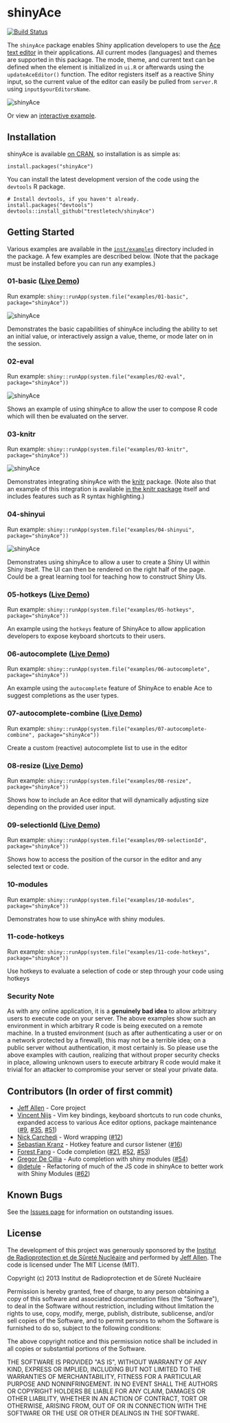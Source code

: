 shinyAce
==========

[![Build Status](https://travis-ci.org/trestletech/shinyAce.svg?branch=master)](https://travis-ci.org/trestletech/shinyAce)

The `shinyAce` package enables Shiny application developers to use the 
[Ace text editor](https://ace.c9.io/#nav=about) in their applications. All
current modes (languages) and themes are supported in this package. The 
mode, theme, and current text can be defined when the element is initialized 
in `ui.R` or afterwards using the `updateAceEditor()` function. The editor
registers itself as a reactive Shiny input, so the current value of the
editor can easily be pulled from `server.R` using `input$yourEditorsName`.

![shinyAce](https://trestletech.github.io/shinyAce/images/shinyAce.png)

Or view an [interactive example](https://starkingdom.shinyapps.io/shinyAce-01-basic/).

Installation
------------

shinyAce is available [on CRAN](https://cran.r-project.org/package=shinyAce), so installation is as simple as:

```
install.packages("shinyAce")
```

You can install the latest development version of the code using the `devtools` R package.

```
# Install devtools, if you haven't already.
install.packages("devtools")
devtools::install_github("trestletech/shinyAce")
```

## Getting Started

Various examples are available in the [`inst/examples`](https://github.com/trestletech/shinyAce/tree/master/inst/examples) directory included in the package. A few examples are described below. (Note that the package must be installed before you can run any examples.)

### 01-basic ([Live Demo](https://vnijs.shinyapps.io/shinyAce-01-basic/))

Run example: `shiny::runApp(system.file("examples/01-basic", package="shinyAce"))`

![shinyAce](https://trestletech.github.io/shinyAce/images/shinyAce.png)

Demonstrates the basic capabilities of shinyAce including the ability to set an initial value, or interactively assign a value, theme, or mode later on in the session.

### 02-eval

Run example: `shiny::runApp(system.file("examples/02-eval", package="shinyAce"))`

![shinyAce](https://trestletech.github.io/shinyAce/images/shinyAce-eval.png)

Shows an example of using shinyAce to allow the user to compose R code which will then be evaluated on the server.

### 03-knitr

Run example: `shiny::runApp(system.file("examples/03-knitr", package="shinyAce"))`

![shinyAce](https://trestletech.github.io/shinyAce/images/shinyAce-knitr.png)

Demonstrates integrating shinyAce with the [knitr](https://yihui.name/knitr/) package. (Note also that an example of this integration is available [in the knitr package](https://github.com/yihui/knitr/tree/master/inst/shiny) itself and includes features such as R syntax highlighting.)

### 04-shinyui

Run example: `shiny::runApp(system.file("examples/04-shinyui", package="shinyAce"))`

![shinyAce](https://trestletech.github.io/shinyAce/images/shinyAce-renderui.png)

Demonstrates using shinyAce to allow a user to create a Shiny UI within Shiny itself. The UI can then be rendered on the right half of the page. Could be a great learning tool for teaching how to construct Shiny UIs.

### 05-hotkeys ([Live Demo](https://vnijs.shinyapps.io/shinyAce-05-hotkeys/))

Run example: `shiny::runApp(system.file("examples/05-hotkeys", package="shinyAce"))`

An example using the `hotkeys` feature of ShinyAce to allow application developers to expose keyboard shortcuts to their users. 

### 06-autocomplete ([Live Demo](https://vnijs.shinyapps.io/shinyAce-06-autocomplete/))

Run example: `shiny::runApp(system.file("examples/06-autocomplete", package="shinyAce"))`

An example using the `autocomplete` feature of ShinyAce to enable Ace to suggest completions as the user types.

### 07-autocomplete-combine ([Live Demo](https://vnijs.shinyapps.io/shinyAce-07-autocomplete-combine/))

Run example: `shiny::runApp(system.file("examples/07-autocomplete-combine", package="shinyAce"))`

Create a custom (reactive) autocomplete list to use in the editor

### 08-resize ([Live Demo](https://vnijs.shinyapps.io/shinyAce-08-resize/))

Run example: `shiny::runApp(system.file("examples/08-resize", package="shinyAce"))`

Shows how to include an Ace editor that will dynamically adjusting size depending on the provided user input.

### 09-selectionId ([Live Demo](https://vnijs.shinyapps.io/shinyAce-09-selectionId/))

Run example: `shiny::runApp(system.file("examples/09-selectionId", package="shinyAce"))`

Shows how to access the position of the cursor in the editor and any selected text or code.

### 10-modules 

Run example: `shiny::runApp(system.file("examples/10-modules", package="shinyAce"))`

Demonstrates how to use shinyAce with shiny modules.

### 11-code-hotkeys

Run example: `shiny::runApp(system.file("examples/11-code-hotkeys", package="shinyAce"))`

Use hotkeys to evaluate a selection of code or step through your code using hotkeys

### Security Note

As with any online application, it is a **genuinely bad idea** to allow arbitrary users to execute code on your server. The above examples show such an environment in which arbitrary R code is being executed on a remote machine. In a trusted environment (such as after authenticating a user or on a network protected by a firewall), this may not be a terrible idea; on a public server without authentication, it most certainly is. So please use the above examples with caution, realizing that without proper security checks in place, allowing unknown users to execute arbitrary R code would make it trivial for an attacker to compromise your server or steal your private data.

Contributors (In order of first commit)
---------------------------------------

 - [Jeff Allen](https://github.com/trestletech) - Core project
 - [Vincent Nijs](https://github.com/vnijs) - Vim key bindings, keyboard shortcuts to run code chunks, expanded access to various Ace editor options, package maintenance ([#9](https://github.com/trestletech/shinyAce/pull/9), [#35](https://github.com/trestletech/shinyAce/pull/35), [#51](https://github.com/trestletech/shinyAce/pull/51))
 - [Nick Carchedi](https://github.com/ncarchedi) - Word wrapping ([#12](https://github.com/trestletech/shinyAce/pull/12))
 - [Sebastian Kranz](https://github.com/skranz) - Hotkey feature and cursor listener ([#16](https://github.com/trestletech/shinyAce/pull/16/files))
 - [Forest Fang](https://github.com/saurfang) - Code completion ([#21](https://github.com/trestletech/shinyAce/pull/21), [#52](https://github.com/trestletech/shinyAce/pull/52),  [#53](https://github.com/trestletech/shinyAce/pull/53)) 
  - [Gregor De Cillia](https://github.com/GregorDeCillia) - Auto completion with shiny modules ([#54](https://github.com/trestletech/shinyAce/pull/54))
  - [@detule](https://github.com/detule) - Refactoring of much of the JS code in shinyAce to better work with Shiny Modules ([#62](https://github.com/trestletech/shinyAce/pull/62))

Known Bugs
----------

See the [Issues page](https://github.com/trestletech/shinyAce/issues) for
information on outstanding issues. 

License
-------

The development of this project was generously sponsored by the [Institut de 
Radioprotection et de Sûreté Nucléaire](https://www.irsn.fr/EN/Pages/home.aspx) 
and performed by [Jeff Allen](https://trestletech.com). The code is
licensed under The MIT License (MIT).

Copyright (c) 2013 Institut de Radioprotection et de Sûreté Nucléaire

Permission is hereby granted, free of charge, to any person obtaining a copy
of this software and associated documentation files (the "Software"), to deal
in the Software without restriction, including without limitation the rights
to use, copy, modify, merge, publish, distribute, sublicense, and/or sell
copies of the Software, and to permit persons to whom the Software is
furnished to do so, subject to the following conditions:

The above copyright notice and this permission notice shall be included in
all copies or substantial portions of the Software.

THE SOFTWARE IS PROVIDED "AS IS", WITHOUT WARRANTY OF ANY KIND, EXPRESS OR
IMPLIED, INCLUDING BUT NOT LIMITED TO THE WARRANTIES OF MERCHANTABILITY,
FITNESS FOR A PARTICULAR PURPOSE AND NONINFRINGEMENT. IN NO EVENT SHALL THE
AUTHORS OR COPYRIGHT HOLDERS BE LIABLE FOR ANY CLAIM, DAMAGES OR OTHER
LIABILITY, WHETHER IN AN ACTION OF CONTRACT, TORT OR OTHERWISE, ARISING FROM,
OUT OF OR IN CONNECTION WITH THE SOFTWARE OR THE USE OR OTHER DEALINGS IN
THE SOFTWARE.
